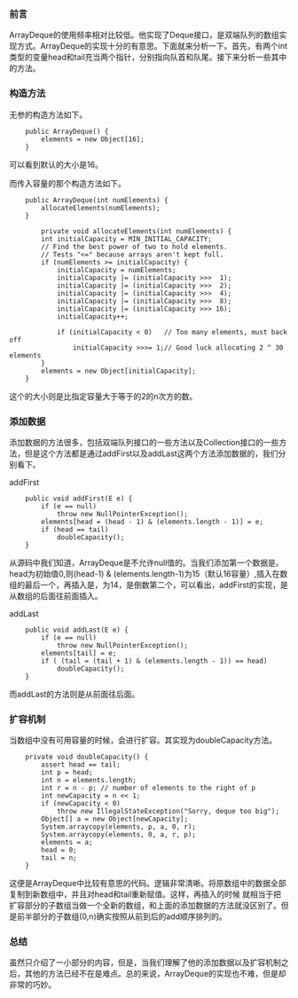 ### 前言

ArrayDeque的使用频率相对比较低。他实现了Deque接口，是双端队列的数组实现方式。ArrayDeque的实现十分的有意思。下面就来分析一下。首先，有两个int类型的变量head和tail充当两个指针，分别指向队首和队尾。接下来分析一些其中的方法。


### 构造方法

无参的构造方法如下。

```
    public ArrayDeque() {
        elements = new Object[16];
    }
```

可以看到默认的大小是16。

而传入容量的那个构造方法如下。

```
    public ArrayDeque(int numElements) {
        allocateElements(numElements);
    }
    
        private void allocateElements(int numElements) {
        int initialCapacity = MIN_INITIAL_CAPACITY;
        // Find the best power of two to hold elements.
        // Tests "<=" because arrays aren't kept full.
        if (numElements >= initialCapacity) {
            initialCapacity = numElements;
            initialCapacity |= (initialCapacity >>>  1);
            initialCapacity |= (initialCapacity >>>  2);
            initialCapacity |= (initialCapacity >>>  4);
            initialCapacity |= (initialCapacity >>>  8);
            initialCapacity |= (initialCapacity >>> 16);
            initialCapacity++;

            if (initialCapacity < 0)   // Too many elements, must back off
                initialCapacity >>>= 1;// Good luck allocating 2 ^ 30 elements
        }
        elements = new Object[initialCapacity];
    }
```

这个的大小则是比指定容量大于等于的2的n次方的数。

### 添加数据

添加数据的方法很多，包括双端队列接口的一些方法以及Collection接口的一些方法，但是这个方法都是通过addFirst以及addLast这两个方法添加数据的，我们分别看下。

addFirst

```
    public void addFirst(E e) {
        if (e == null)
            throw new NullPointerException();
        elements[head = (head - 1) & (elements.length - 1)] = e;
        if (head == tail)
            doubleCapacity();
    }
```

从源码中我们知道，ArrayDeque是不允许null值的。当我们添加第一个数据是。head为初始值0,则(head-1) & (elements.length-1)为15（默认16容量）,插入在数组的最后一个，再插入是，为14，是倒数第二个，可以看出，addFirst的实现，是从数组的后面往前面插入。

addLast

```
    public void addLast(E e) {
        if (e == null)
            throw new NullPointerException();
        elements[tail] = e;
        if ( (tail = (tail + 1) & (elements.length - 1)) == head)
            doubleCapacity();
    }
```

而addLast的方法则是从前面往后面。


### 扩容机制

当数组中没有可用容量的时候，会进行扩容。其实现为doubleCapacity方法。

```
    private void doubleCapacity() {
        assert head == tail;
        int p = head;
        int n = elements.length;
        int r = n - p; // number of elements to the right of p
        int newCapacity = n << 1;
        if (newCapacity < 0)
            throw new IllegalStateException("Sorry, deque too big");
        Object[] a = new Object[newCapacity];
        System.arraycopy(elements, p, a, 0, r);
        System.arraycopy(elements, 0, a, r, p);
        elements = a;
        head = 0;
        tail = n;
    }    
```

这便是ArrayDeque中比较有意思的代码。逻辑非常清晰。将原数组中的数据全部复制到新数组中，并且对head和tail重新赋值。这样，再插入的时候 就相当于把扩容部分的子数组当做一个全新的数组，和上面的添加数据的方法就没区别了。但是前半部分的子数组(0,n)确实按照从前到后的add顺序排列的。

### 总结

虽然只介绍了一小部分的内容，但是，当我们理解了他的添加数据以及扩容机制之后，其他的方法已经不在是难点。总的来说，ArrayDeque的实现也不难，但是却非常的巧妙。
